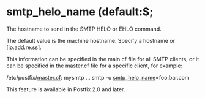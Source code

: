# smtp_helo_name (default:$; 


The hostname to send in the SMTP HELO or EHLO command.



The default value is the machine hostname.  Specify a hostname or
[ip.add.re.ss].



This information can be specified in the main.cf file for all SMTP
clients, or it can be specified in the master.cf file for a specific
client, for example:




/etc/postfix/<a href="master.5.html">master.cf</a>:
    mysmtp ... smtp -o <a href="postconf.5.html#smtp_helo_name">smtp_helo_name</a>=foo.bar.com




This feature is available in Postfix 2.0 and later.



